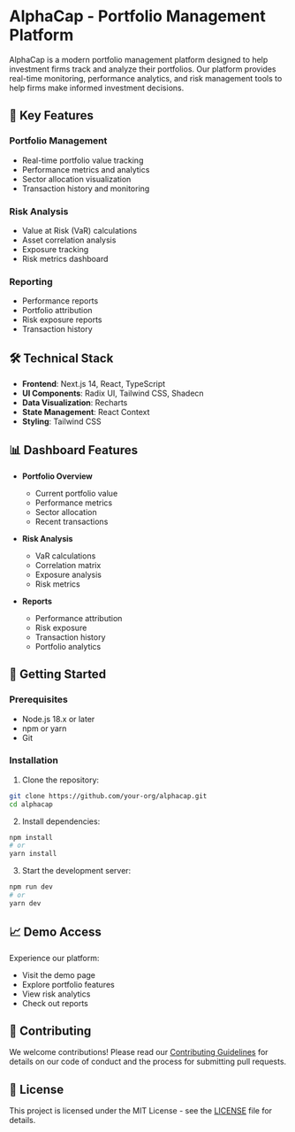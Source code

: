 # AlphaCap - Portfolio Management Platform

AlphaCap is a modern portfolio management platform designed to help investment firms track and analyze their portfolios. Our platform provides real-time monitoring, performance analytics, and risk management tools to help firms make informed investment decisions.

## 🚀 Key Features

### Portfolio Management
- Real-time portfolio value tracking
- Performance metrics and analytics
- Sector allocation visualization
- Transaction history and monitoring

### Risk Analysis
- Value at Risk (VaR) calculations
- Asset correlation analysis
- Exposure tracking
- Risk metrics dashboard

### Reporting
- Performance reports
- Portfolio attribution
- Risk exposure reports
- Transaction history

## 🛠️ Technical Stack

- **Frontend**: Next.js 14, React, TypeScript
- **UI Components**: Radix UI, Tailwind CSS, Shadecn
- **Data Visualization**: Recharts
- **State Management**: React Context
- **Styling**: Tailwind CSS

## 📊 Dashboard Features

- **Portfolio Overview**
  - Current portfolio value
  - Performance metrics
  - Sector allocation
  - Recent transactions

- **Risk Analysis**
  - VaR calculations
  - Correlation matrix
  - Exposure analysis
  - Risk metrics

- **Reports**
  - Performance attribution
  - Risk exposure
  - Transaction history
  - Portfolio analytics

## 🚀 Getting Started

### Prerequisites
- Node.js 18.x or later
- npm or yarn
- Git

### Installation

1. Clone the repository:
```bash
git clone https://github.com/your-org/alphacap.git
cd alphacap
```

2. Install dependencies:
```bash
npm install
# or
yarn install
```

3. Start the development server:
```bash
npm run dev
# or
yarn dev
```

## 📈 Demo Access

Experience our platform:
- Visit the demo page
- Explore portfolio features
- View risk analytics
- Check out reports


## 🤝 Contributing

We welcome contributions! Please read our [Contributing Guidelines](CONTRIBUTING.md) for details on our code of conduct and the process for submitting pull requests.

## 📄 License

This project is licensed under the MIT License - see the [LICENSE](LICENSE) file for details.

